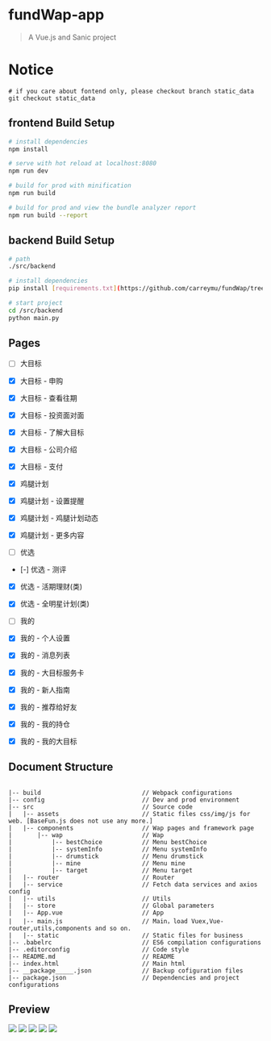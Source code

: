 # fundWap-app

> A Vue.js and Sanic project

# Notice
```
# if you care about fontend only, please checkout branch static_data
git checkout static_data

```

## frontend Build Setup

``` bash
# install dependencies
npm install

# serve with hot reload at localhost:8080
npm run dev

# build for prod with minification
npm run build

# build for prod and view the bundle analyzer report
npm run build --report
```

## backend Build Setup
```bash
# path
./src/backend

# install dependencies
pip install [requirements.txt](https://github.com/carreymu/fundWap/tree/master/src/backend/requirements.txt)

# start project
cd /src/backend
python main.py

```

## Pages
- [ ] 大目标 
- [x] 大目标 - 申购
- [x] 大目标 - 查看往期
- [x] 大目标 - 投资面对面
- [x] 大目标 - 了解大目标
- [x] 大目标 - 公司介绍
- [x] 大目标 - 支付
    
- [x] 鸡腿计划
- [x] 鸡腿计划 - 设置提醒
- [x] 鸡腿计划 - 鸡腿计划动态
- [x] 鸡腿计划 - 更多内容
    
- [ ] 优选
- [-] 优选 - 测评
- [x] 优选 - 活期理财(类)
- [x] 优选 - 全明星计划(类)
    
- [ ] 我的
- [x] 我的 - 个人设置
- [x] 我的 - 消息列表
- [x] 我的 - 大目标服务卡
- [x] 我的 - 新人指南
- [x] 我的 - 推荐给好友
- [x] 我的 - 我的持仓
- [x] 我的 - 我的大目标

## Document Structure ##
```

|-- build                            // Webpack configurations
|-- config                           // Dev and prod environment
|-- src                              // Source code
|   |-- assets                       // Static files css/img/js for web. [BaseFun.js does not use any more.]
|   |-- components                   // Wap pages and framework page
|       |-- wap                      // Wap
|           |-- bestChoice           // Menu bestChoice
|           |-- systemInfo           // Menu systemInfo
|           |-- drumstick            // Menu drumstick
|           |-- mine                 // Menu mine
|           |-- target               // Menu target
|   |-- router                       // Router
|   |-- service                      // Fetch data services and axios config
|   |-- utils                        // Utils
|   |-- store                        // Global parameters
|   |-- App.vue                      // App
|   |-- main.js                      // Main，load Vuex,Vue-router,utils,components and so on.
|   |-- static                       // Static files for business
|-- .babelrc                         // ES6 compilation configurations
|-- .editorconfig                    // Code style
|-- README.md                        // README
|-- index.html                       // Main html
|-- __package_____.json              // Backup cofiguration files
|-- package.json                     // Dependencies and project configurations

```

## Preview

![](https://github.com/carreymu/fundWap/raw/master/static/p1.png)
![](https://github.com/carreymu/fundWap/raw/master/static/p3.1.png)
![](https://github.com/carreymu/fundWap/raw/master/static/p2.png)
![](https://github.com/carreymu/fundWap/raw/master/static/p3.png)
![](https://github.com/carreymu/fundWap/raw/master/static/p4.png)

